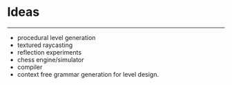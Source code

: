 # Ideas
------
- procedural level generation
- textured raycasting
- reflection experiments
- chess engine/simulator
- compiler
- context free grammar generation for level design.
